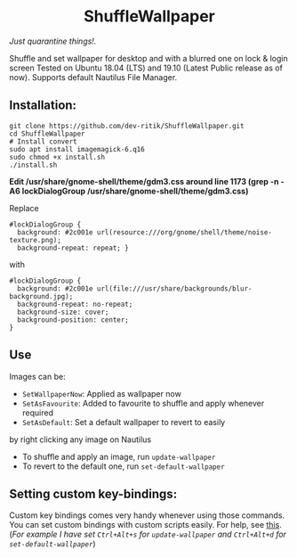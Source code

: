 # <div align="center"> ShuffleWallpaper
<i> Just quarantine things!. </i>
</div>

Shuffle and set wallpaper for desktop and with a blurred one on lock &amp; login screen
Tested on Ubuntu 18.04 (LTS) and 19.10 (Latest Public release as of now). Supports default Nautilus File Manager.

## Installation:
```
git clone https://github.com/dev-ritik/ShuffleWallpaper.git
cd ShuffleWallpaper
# Install convert
sudo apt install imagemagick-6.q16
sudo chmod +x install.sh
./install.sh
```
**Edit /usr/share/gnome-shell/theme/gdm3.css around line 1173 (grep -n -A6 lockDialogGroup /usr/share/gnome-shell/theme/gdm3.css)**

Replace
```
#lockDialogGroup {
  background: #2c001e url(resource:///org/gnome/shell/theme/noise-texture.png);
  background-repeat: repeat; }
 ```
with
```
#lockDialogGroup {
  background: #2c001e url(file:///usr/share/backgrounds/blur-background.jpg);
  background-repeat: no-repeat;
  background-size: cover;
  background-position: center;
}
```

## Use
Images can be:
- `SetWallpaperNow`: Applied as wallpaper now
- `SetAsFavourite`: Added to favourite to shuffle and apply whenever required
- `SetAsDefault`: Set a default wallpaper to revert to easily

by right clicking any image on Nautilus

- To shuffle and apply an image, run `update-wallpaper`
- To revert to the default one, run `set-default-wallpaper`

## Setting custom key-bindings:
Custom key bindings comes very handy whenever using those commands. You can set custom bindings with custom scripts easily. For help, see [this](https://askubuntu.com/a/331632). (*For example I have set `Ctrl+Alt+s` for `update-wallpaper` and `Ctrl+Alt+d` for `set-default-wallpaper`*)

